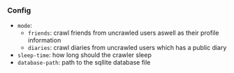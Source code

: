 ### Config
* `mode`: 
  * `friends`: crawl friends from uncrawled users aswell as their profile information
  * `diaries`: crawl diaries from uncrawled users which has a public diary
* `sleep-time`: how long should the crawler sleep
* `database-path`: path to the sqllite database file
